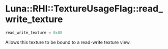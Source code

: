 # Luna::RHI::TextureUsageFlag::read_write_texture

```c++
read_write_texture = 0x08
```

Allows this texture to be bound to a read-write texture view. 

